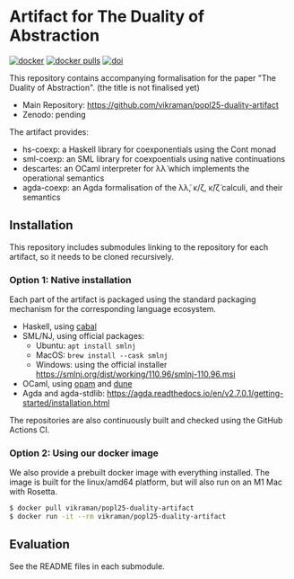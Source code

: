 # Artifact for The Duality of Abstraction

[![docker](https://github.com/vikraman/popl25-duality-artifact/actions/workflows/docker.yml/badge.svg)](https://hub.docker.com/r/vikraman/popl25-duality-artifact)
[![docker pulls](https://img.shields.io/docker/pulls/vikraman/popl25-duality-artifact.svg)](https://hub.docker.com/r/vikraman/popl25-duality-artifact)
[![doi](https://zenodo.org/badge/R_kgDONAhn-A.svg)](https://zenodo.org/badge/latestdoi/R_kgDONAhn-A)

This repository contains accompanying formalisation for the paper "The Duality of Abstraction". (the title is not finalised yet)

- Main Repository: https://github.com/vikraman/popl25-duality-artifact
- Zenodo: pending

The artifact provides:

- hs-coexp: a Haskell library for coexponentials using the Cont monad
- sml-coexp: an SML library for coexpoentials using native continuations
- descartes: an OCaml interpreter for λλ̃ which implements the operational semantics
- agda-coexp: an Agda formalisation of the λλ̃, κ/ζ, κ̃/ζ̃ calculi, and their semantics

## Installation

This repository includes submodules linking to the repository for each artifact, so it needs to be cloned recursively.

### Option 1: Native installation

Each part of the artifact is packaged using the standard packaging mechanism for the corresponding language ecosystem.

- Haskell, using [cabal](https://www.haskell.org/cabal/)
- SML/NJ, using official packages:
  - Ubuntu: `apt install smlnj`
  - MacOS:  `brew install --cask smlnj`
  - Windows: using the official installer https://smlnj.org/dist/working/110.96/smlnj-110.96.msi
- OCaml, using [opam](https://ocaml.org/install) and [dune](https://dune.build/install)
- Agda and agda-stdlib: https://agda.readthedocs.io/en/v2.7.0.1/getting-started/installation.html

The repositories are also continuously built and checked using the GitHub Actions CI.

### Option 2: Using our docker image

We also provide a prebuilt docker image with everything installed.
The image is built for the linux/amd64 platform, but will also run on an M1 Mac with Rosetta.

```sh
$ docker pull vikraman/popl25-duality-artifact
$ docker run -it --rm vikraman/popl25-duality-artifact
```

## Evaluation

See the README files in each submodule.
